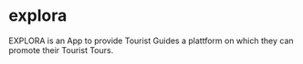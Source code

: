 # explora

EXPLORA is an App to provide Tourist Guides a plattform on which they can promote their Tourist Tours. 
